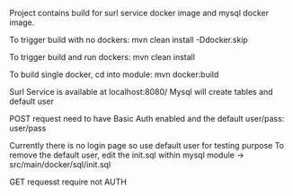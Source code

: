 Project contains build for surl service docker image and mysql docker image.

To trigger build with no dockers: 
	mvn clean install -Ddocker.skip

To trigger build and run dockers:
	mvn clean install
	
To build single docker, cd into module: mvn docker:build
	
Surl Service is available at localhost:8080/
Mysql will create tables and default user

POST request need to have Basic Auth enabled and the default user/pass:
	user/pass

Currently there is no login page so use default user for testing purpose
To remove the default user, edit the init.sql within mysql module -> src/main/docker/sql/init.sql

GET requesst require not AUTH
